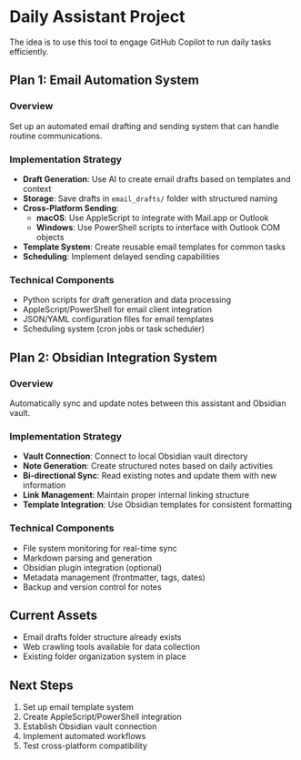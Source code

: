 # Daily Assistant Project

The idea is to use this tool to engage GitHub Copilot to run daily tasks efficiently.

## Plan 1: Email Automation System


### Overview

Set up an automated email drafting and sending system that can handle routine communications.

### Implementation Strategy

- **Draft Generation**: Use AI to create email drafts based on templates and context
- **Storage**: Save drafts in `email_drafts/` folder with structured naming
- **Cross-Platform Sending**:
  - **macOS**: Use AppleScript to integrate with Mail.app or Outlook
  - **Windows**: Use PowerShell scripts to interface with Outlook COM objects
- **Template System**: Create reusable email templates for common tasks
- **Scheduling**: Implement delayed sending capabilities

### Technical Components

- Python scripts for draft generation and data processing
- AppleScript/PowerShell for email client integration
- JSON/YAML configuration files for email templates
- Scheduling system (cron jobs or task scheduler)

## Plan 2: Obsidian Integration System

### Overview

Automatically sync and update notes between this assistant and Obsidian vault.

### Implementation Strategy

- **Vault Connection**: Connect to local Obsidian vault directory
- **Note Generation**: Create structured notes based on daily activities
- **Bi-directional Sync**: Read existing notes and update them with new information
- **Link Management**: Maintain proper internal linking structure
- **Template Integration**: Use Obsidian templates for consistent formatting

### Technical Components

- File system monitoring for real-time sync
- Markdown parsing and generation
- Obsidian plugin integration (optional)
- Metadata management (frontmatter, tags, dates)
- Backup and version control for notes

## Current Assets

- Email drafts folder structure already exists
- Web crawling tools available for data collection
- Existing folder organization system in place

## Next Steps

1. Set up email template system
2. Create AppleScript/PowerShell integration
3. Establish Obsidian vault connection
4. Implement automated workflows
5. Test cross-platform compatibility
